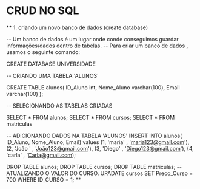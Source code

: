 # CRUD NO SQL

** 1. criando um novo banco de dados (create database)

-- Um banco de dados é um lugar onde conde conseguimos guardar informações/dados dentro de tabelas.
-- Para criar um banco de dados , usamos o seguinte comando:

CREATE DATABASE UNIVERSIDADE

-- CRIANDO UMA TABELA 'ALUNOS'

CREATE TABLE alunos(
ID_Aluno int,
Nome_Aluno varchar(100),
Email varchar(100)
);

-- SELECIONANDO AS TABELAS CRIADAS

SELECT * FROM alunos;
SELECT * FROM cursos;
SELECT * FROM matriculas


-- ADICIONANDO DADOS NA TABELA 'ALUNOS'
INSERT INTO alunos( ID_Aluno, Nome_Aluno, Email)
values
    (1, 'maria' , 'maria123@gmail.com'),
    (2, 'João ' , 'João123@gmail.com'),
    (3, 'Diego' , 'Diego123@gmail.com'),
    (4, 'carla' , 'Carla@gmail.com);

DROP TABLE alunos;
DROP TABLE cursos;
DROP TABLE matriculas;
--ATUALIZANDO O VALOR DO CURSO.
UPADATE cursos
SET Preco_Curso = 700
WHERE ID_CURSO = 1; **
